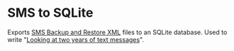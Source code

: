 # SMS to SQLite

Exports [SMS Backup and Restore XML](https://play.google.com/store/apps/details?id=com.riteshsahu.SMSBackupRestore&hl=en)
files to an SQLite database. Used to write "[Looking at two years of text messages](http://en.nicolasbouliane.com/blog/sms-statistics)".